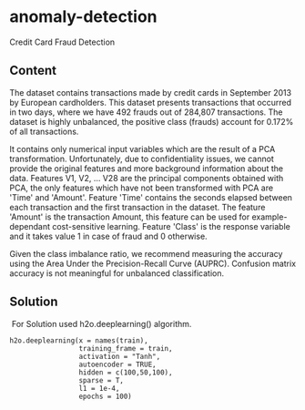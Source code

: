 # anomaly-detection
Credit Card Fraud Detection

## Content
The dataset contains transactions made by credit cards in September 2013 by European cardholders.
This dataset presents transactions that occurred in two days, where we have 492 frauds out of 284,807 transactions. The dataset is highly unbalanced, the positive class (frauds) account for 0.172% of all transactions.

It contains only numerical input variables which are the result of a PCA transformation. Unfortunately, due to confidentiality issues, we cannot provide the original features and more background information about the data. Features V1, V2, … V28 are the principal components obtained with PCA, the only features which have not been transformed with PCA are 'Time' and 'Amount'. Feature 'Time' contains the seconds elapsed between each transaction and the first transaction in the dataset. The feature 'Amount' is the transaction Amount, this feature can be used for example-dependant cost-sensitive learning. Feature 'Class' is the response variable and it takes value 1 in case of fraud and 0 otherwise.

Given the class imbalance ratio, we recommend measuring the accuracy using the Area Under the Precision-Recall Curve (AUPRC). Confusion matrix accuracy is not meaningful for unbalanced classification.

## Solution
![]()
For Solution used h2o.deeplearning() algorithm.
```
h2o.deeplearning(x = names(train),
                 training_frame = train,
                 activation = "Tanh",
                 autoencoder = TRUE, 
                 hidden = c(100,50,100), 
                 sparse = T, 
                 l1 = 1e-4, 
                 epochs = 100)
```
![]()
